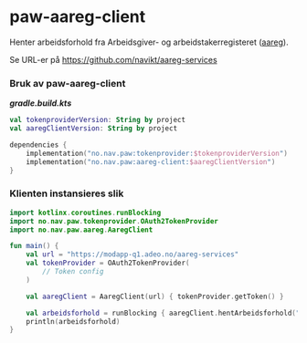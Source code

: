 # paw-aareg-client

Henter arbeidsforhold fra Arbeidsgiver- og arbeidstakerregisteret ([aareg](https://navikt.github.io/aareg/)).

Se URL-er på https://github.com/navikt/aareg-services

### Bruk av paw-aareg-client

***gradle.build.kts***
```kts
val tokenproviderVersion: String by project
val aaregClientVersion: String by project

dependencies {
    implementation("no.nav.paw:tokenprovider:$tokenproviderVersion")
    implementation("no.nav.paw:aareg-client:$aaregClientVersion")
}
```
 
### Klienten instansieres slik

```kt
import kotlinx.coroutines.runBlocking
import no.nav.paw.tokenprovider.OAuth2TokenProvider
import no.nav.paw.aareg.AaregClient

fun main() {
    val url = "https://modapp-q1.adeo.no/aareg-services"
    val tokenProvider = OAuth2TokenProvider(
        // Token config
    )

    val aaregClient = AaregClient(url) { tokenProvider.getToken() }

    val arbeidsforhold = runBlocking { aaregClient.hentArbeidsforhold("fnr", "callId") }
    println(arbeidsforhold)
}
```
